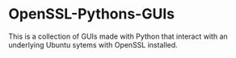 # OpenSSL-Pythons-GUIs
This is a collection of GUIs made with Python that interact with an underlying Ubuntu sytems with OpenSSL installed.
